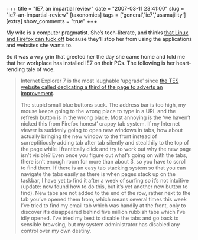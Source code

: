+++
title = "IE7, an impartial review"
date = "2007-03-11 23:41:00"
slug = "ie7-an-impartial-review"
[taxonomies]
tags = ['general','ie7','usamajility']
[extra]
show_comments = "true"
+++

My wife is a computer pragmatist. She’s tech-literate, and thinks [that Linux and Firefox can fuck off](http://philwilson.org/blog/2004/07/mozilla-can-fuck-off.html) because they’ll stop her from using the applications and websites she wants to.

So it was a wry grin that greeted her the day she came home and told me that her workplace has installed IE7 on their PCs. The following is her heart-rending tale of woe.

> Internet Explorer 7 is the most laughable ‘upgrade’ since [the TES website called dedicating a third of the page to adverts an improvement](http://philwilson.org/blog/2006/11/teaching-website-shambles.html).
> 
> The stupid small blue buttons suck. The address bar is too high, my mouse keeps going to the wrong place to type in a URL and the refresh button is in the wrong place. Most annoying is the ‘we haven’t nicked this from Firefox honest’ crappy tab system. If my Internet viewer is suddenly going to open new windows in tabs, how about actually bringing the new window to the front instead of surreptitiously adding tab after tab silently and stealthily to the top of the page while I frantically click and try to work out why the new page isn’t visible? Even once you figure out what’s going on with the tabs, there isn’t enough room for more than about 3, so you have to scroll to find them. If there is an easy tab stacking system so that you can navigate the tabs easily as there is when pages stack up on the taskbar, I have yet to find it after a week of surfing so it’s not intuitive (update: now found how to do this, but it’s yet another new button to find). New tabs are not added to the end of the row, rather next to the tab you’ve opened them from, which means several times this week I’ve tried to find my email tab which was handily at the front, only to discover it’s disappeared behind five million rubbish tabs which I’ve idly opened. I’ve tried my best to disable the tabs and go back to sensible browsing, but my system administrator has disabled any control over my own destiny.
